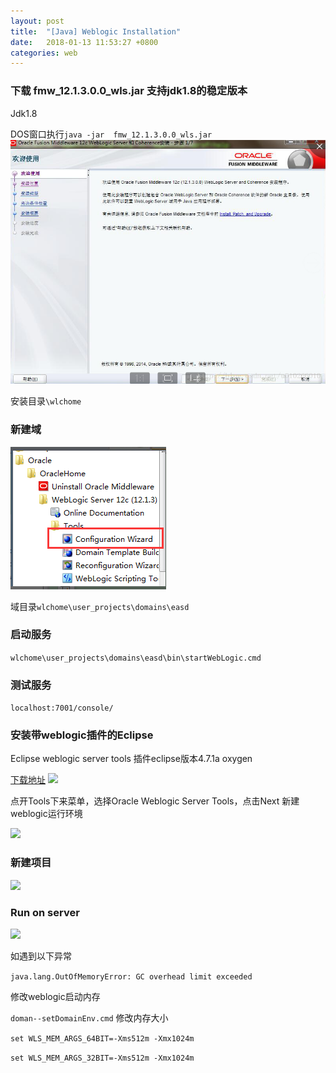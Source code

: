 ```yaml
---
layout: post
title:  "[Java]	Weblogic Installation"
date:   2018-01-13 11:53:27 +0800
categories: web
---
```


### 下载 fmw_12.1.3.0.0_wls.jar 支持jdk1.8的稳定版本
Jdk1.8

DOS窗口执行```java -jar  fmw_12.1.3.0.0_wls.jar```
![](/assets/web-img08.png)

安装目录```\wlchome```

### 新建域
![](/assets/web-img09.png)

域目录```wlchome\user_projects\domains\easd```

### 启动服务

```wlchome\user_projects\domains\easd\bin\startWebLogic.cmd```

### 测试服务

```localhost:7001/console/```

### 安装带weblogic插件的Eclipse
Eclipse weblogic server tools 插件eclipse版本4.7.1a oxygen

[下载地址](http://download.oracle.com/otn_software/oepe/oxygen/)
![](/assets/web-img10.png)

点开Tools下来菜单，选择Oracle Weblogic Server Tools，点击Next
新建weblogic运行环境


![](/assets/web-img11.png)

### 新建项目
![](/assets/web-img12.png)


### Run on server


![](/assets/web-img13.png)





如遇到以下异常

```java.lang.OutOfMemoryError: GC overhead limit exceeded```

修改weblogic启动内存

```doman--setDomainEnv.cmd``` 修改内存大小

```set WLS_MEM_ARGS_64BIT=-Xms512m -Xmx1024m```

```set WLS_MEM_ARGS_32BIT=-Xms512m -Xmx1024m```





